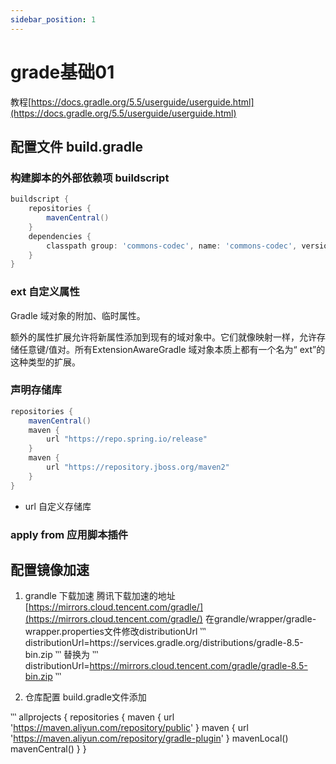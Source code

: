 ```yaml
---
sidebar_position: 1
---
```


# grade基础01

教程[https://docs.gradle.org/5.5/userguide/userguide.html](https://docs.gradle.org/5.5/userguide/userguide.html)

## 配置文件 build.gradle

### 构建脚本的外部依赖项 buildscript

```GROOVY
buildscript {
    repositories {
        mavenCentral()
    }
    dependencies {
        classpath group: 'commons-codec', name: 'commons-codec', version: '1.2'
    }
}
```

### ext 自定义属性

Gradle 域对象的附加、临时属性。

额外的属性扩展允许将新属性添加到现有的域对象中。它们就像映射一样，允许存储任意键/值对。所有ExtensionAwareGradle 域对象本质上都有一个名为“ ext”的这种类型的扩展。

### 声明存储库

```GROOVY
repositories {
    mavenCentral()
    maven {
        url "https://repo.spring.io/release"
    }
    maven {
        url "https://repository.jboss.org/maven2"
    }
}
```

- url 自定义存储库

### apply from 应用脚本插件


## 配置镜像加速

1. grandle 下载加速
腾讯下载加速的地址[https://mirrors.cloud.tencent.com/gradle/](https://mirrors.cloud.tencent.com/gradle/)
在grandle/wrapper/gradle-wrapper.properties文件修改distributionUrl
‵‵‵
distributionUrl=https\://services.gradle.org/distributions/gradle-8.5-bin.zip
‵‵‵
替换为
‵‵‵
distributionUrl=https://mirrors.cloud.tencent.com/gradle/gradle-8.5-bin.zip
‵‵‵

2. 仓库配置
build.gradle文件添加

‵‵‵
allprojects {
  repositories {
    maven {
      url 'https://maven.aliyun.com/repository/public'
    }
    maven {
        url 'https://maven.aliyun.com/repository/gradle-plugin'
    }
    mavenLocal()
    mavenCentral()
  }
}
```